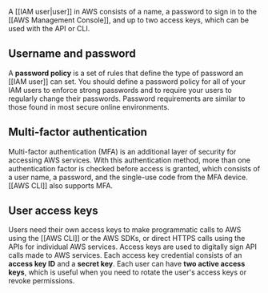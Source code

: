 A [[IAM user|user]] in AWS consists of a name, a password to sign in to the [[AWS Management Console]], and up to two access keys, which can be used with the API or CLI.

## Username and password

A **password policy** is a set of rules that define the type of password an [[IAM user]] can set. You should define a password policy for all of your IAM users to enforce strong passwords and to require your users to regularly change their passwords. Password requirements are similar to those found in most secure online environments.

## Multi-factor authentication

Multi-factor authentication (MFA) is an additional layer of security for accessing AWS services. With this authentication method, more than one authentication factor is checked before access is granted, which consists of a user name, a password, and the single-use code from the MFA device. [[AWS CLI]] also supports MFA.

## User access keys

Users need their own access keys to make programmatic calls to AWS using the [[AWS CLI]] or the AWS SDKs, or direct HTTPS calls using the APIs for individual AWS services. Access keys are used to digitally sign API calls made to AWS services. Each access key credential consists of an **access key ID** and a **secret key**. Each user can have **two active access keys**, which is useful when you need to rotate the user's access keys or revoke permissions.